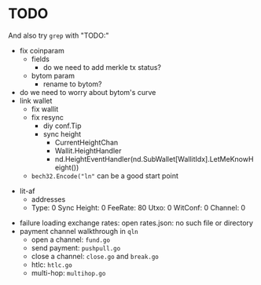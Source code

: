 # TODO

And also try `grep` with "TODO:"

+ fix coinparam
    * fields
        - do we need to add merkle tx status? 
    * bytom param
        - rename to bytom?
+ do we need to worry about bytom's curve
+ link wallet
    + fix wallit
    * fix resync
        - diy conf.Tip
        - sync height
            + CurrentHeightChan
            + Wallit.HeightHandler
            + nd.HeightEventHandler(nd.SubWallet[WallitIdx].LetMeKnowHeight())
    + `bech32.Encode("ln"` can be a good start point
- lit-af
    + addresses
    + Type: 0   Sync Height: 0  FeeRate: 80 Utxo: 0 WitConf: 0 Channel: 0
+ failure loading exchange rates: open rates.json: no such file or directory
+ payment channel walkthrough in `qln`
    * open a channel: `fund.go`
    * send payment: `pushpull.go`
    * close a channel: `close.go` and `break.go`
    * htlc: `htlc.go`
    * multi-hop: `multihop.go`
